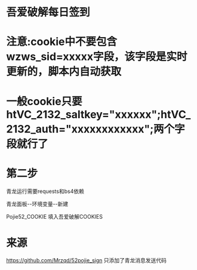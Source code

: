 # 吾爱破解每日签到

# 注意:cookie中不要包含wzws_sid=xxxxx字段，该字段是实时更新的，脚本内自动获取

# 一般cookie只要htVC_2132_saltkey="xxxxxx";htVC_2132_auth="xxxxxxxxxxxx";两个字段就行了

# 第二步

青龙运行需要requests和bs4依赖

青龙面板--环境变量--新建

Pojie52_COOKIE 填入吾爱破解COOKIES


# 来源
https://github.com/Mrzqd/52pojie_sign  只添加了青龙消息发送代码
